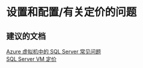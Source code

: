 <properties
    pageTitle="setup and configuration/question on pricing"
    description="设置和配置/有关定价的问题"
    service="microsoft.compute"
    resource="virtualmachines"
    authors="aashu"
    displayOrder=""
    selfHelpType="generic"
    supportTopicIds="32511155"
    resourceTags="windowsSQL"
    productPesIds="14745"
    cloudEnvironments="public"
/>


# 设置和配置/有关定价的问题

## **建议的文档**
[Azure 虚拟机中的 SQL Server 常见问题](https://azure.microsoft.com/documentation/articles/virtual-machines-windows-sql-server-iaas-faq/?rnd=1)<br>
[SQL Server VM 定价](https://azure.microsoft.com/pricing/details/virtual-machines/#Sql)



<!--HONumber=Jul16_HO4-->


